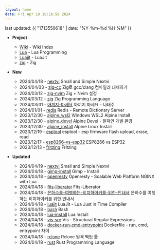 ```yaml
---
layout: home
date: Fri Apr 19 18:16:58 2024
---
```


last updated: {{ "1713550618" | date: "%Y-%m-%d %H:%M" }}

* __Project__
	- [Wiki](/wiki/index) - Wiki Index
	- [Lua](/wiki/lua) - Lua Programming
	- [Luajit](/wiki/luajit) - LuaJit
	- [zig](/wiki/zig) - Zig


* __New__
	- 2024/04/18 - [nextvi](wiki/nextvi.md) Small and Simple Nextvi
	- 2024/04/03 - [zig-cc](wiki/zig-cc.md) Zig로 gcc/clang 컴파일러 대체하기
	- 2024/03/12 - [zig-nvim](wiki/zig-nvim.md) Zig + Nvim 설정
	- 2024/03/12 - [zig](wiki/zig.md) Zig Programming Language
	- 2024/03/01 - [아끼지-마세요](wiki/아끼지-마세요.md) 아끼지 마세요 - 나태주
	- 2024/01/01 - [redis](wiki/redis.md) Redis - Remote Dictionary Server
	- 2023/12/30 - [alpine_wsl2](wiki/alpine_wsl2.md) Windows WSL2 Alpine Install
	- 2023/12/30 - [alpine_devel](wiki/alpine_devel.md) Alpine Devel - 알파인 개발 환경
	- 2023/12/30 - [alpine_install](wiki/alpine_install.md) Alpine Linux Install
	- 2023/12/19 - [esptool](wiki/esptool.md) esptool - esp firmware flash upload, erase, read
	- 2023/12/17 - [esp8266-vs-esp32](wiki/esp8266-vs-esp32.md) ESP8266 vs ESP32
	- 2023/12/13 - [fritzing](wiki/fritzing.md) Fritzing

* __Updated__
	- 2024/04/19 - [nextvi](wiki/nextvi.md) Small and Simple Nextvi
	- 2024/04/18 - [gimp-install](wiki/gimp-install.md) Gimp - Install
	- 2024/04/18 - [openresty](wiki/openresty.md) Openresty - Scalable Web Platform NGINX with Lua
	- 2024/04/18 - [fits-liberator](wiki/fits-liberator.md) Fits-Liberator
	- 2024/04/18 - [은하수를-여행하는-히치하이커를-위한-안내서](wiki/은하수를-여행하는-히치하이커를-위한-안내서.md) 은하수를 여행하는 히치하이커를 위한 안내서
	- 2024/04/18 - [luajit](wiki/luajit.md) LuaJit - Lua Just in Time Compiler
	- 2024/04/18 - [bash](wiki/bash.md) Bash
	- 2024/04/18 - [lua-install](wiki/lua-install.md) Lua Install
	- 2024/04/18 - [vis-sre](wiki/vis-sre.md) Vis - Structural Regular Expressions
	- 2024/04/18 - [docker-run-cmd-entrypoint](wiki/docker-run-cmd-entrypoint.md) Dockerfile - run, cmd, entrypoint 차이
	- 2024/04/18 - [rclone](wiki/rclone.md) Rclone 원격 백업 툴
	- 2024/04/18 - [rust](wiki/rust.md) Rust Programming Language
